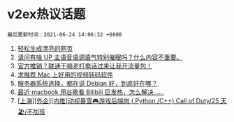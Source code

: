 # v2ex热议话题

`最后更新时间：2021-06-24 14:06:32 +0800`

1. [轻松生成漂亮的网页](https://www.v2ex.com/t/785319)
1. [请问有啥 UP 主语音语调语气特别催眠吗？什么内容不重要。](https://www.v2ex.com/t/785336)
1. [官方推销？联通干嘛老打电话过来让我开流量包！](https://www.v2ex.com/t/785334)
1. [求推荐 Mac 上好用的视频转码软件](https://www.v2ex.com/t/785373)
1. [服务器系统选择，都在说 Debian 好，到底好在哪？](https://www.v2ex.com/t/785459)
1. [最近 macbook 用谷歌看 Bilibili 巨发热，怎么解决……](https://www.v2ex.com/t/785404)
1. [[上海][外企][内推]动视暴雪🎮游戏后端岗 ( Python /C++) Call of Duty/25 天🏖/不加班](https://www.v2ex.com/t/785399)

